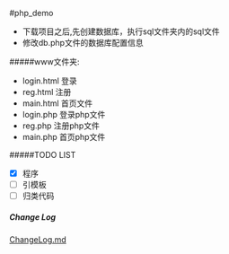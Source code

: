 #php_demo

- 下载项目之后,先创建数据库，执行sql文件夹内的sql文件
- 修改db.php文件的数据库配置信息

#####www文件夹:
- login.html 登录
- reg.html 注册
- main.html 首页文件
- login.php 登录php文件
- reg.php 注册php文件
- main.php 首页php文件

#####TODO LIST
- [x] 程序
- [ ] 引模板
- [ ] 归类代码 

##### Change Log
[ChangeLog.md](ChangeLog.md)




